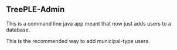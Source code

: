 ## TreePLE-Admin

This is a command line java app meant that now just adds users to a database.

This is the recommended way to add municipal-type users.
